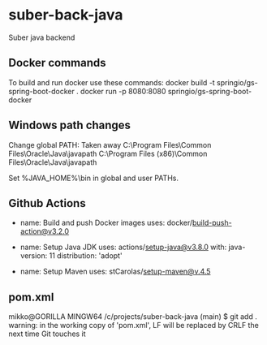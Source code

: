 # suber-back-java
Suber java backend

## Docker commands
To build and run docker use these commands:
docker build -t springio/gs-spring-boot-docker .
docker run -p 8080:8080 springio/gs-spring-boot-docker



## Windows path changes

Change global PATH:
Taken away
C:\Program Files\Common Files\Oracle\Java\javapath
C:\Program Files (x86)\Common Files\Oracle\Java\javapath

Set %JAVA_HOME%\bin in global and user PATHs.

## Github Actions

- name: Build and push Docker images
  uses: docker/build-push-action@v3.2.0

- name: Setup Java JDK
  uses: actions/setup-java@v3.8.0
    with:
      java-version: 11
      distribution: 'adopt'

- name: Setup Maven
  uses: stCarolas/setup-maven@v.4.5

## pom.xml

mikko@GORILLA MINGW64 /c/projects/suber-back-java (main)
$ git add .
warning: in the working copy of 'pom.xml', LF will be replaced by CRLF the next time Git touches it
